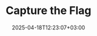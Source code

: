 ---
weight: 999
title: "Capture the Flag"
description: ""
icon: "article"
date: "2025-04-18T12:23:07+03:00"
lastmod: "2025-04-18T12:23:07+03:00"
draft: false
toc: true
---